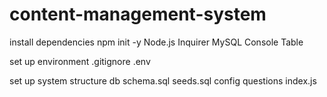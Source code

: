 # content-management-system
install dependencies
npm init -y
Node.js
Inquirer
MySQL
Console Table

set up environment
.gitignore
.env

set up system structure
db
    schema.sql
    seeds.sql
config
    questions
index.js